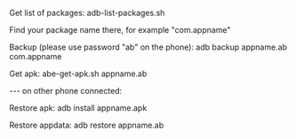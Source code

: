 Get list of packages:
adb-list-packages.sh

Find your package name there, for example "com.appname"

Backup (please use password "ab" on the phone):
adb backup appname.ab com.appname

Get apk:
abe-get-apk.sh appname.ab

--- on other phone connected:

Restore apk:
adb install appname.apk

Restore appdata:
adb restore appname.ab


